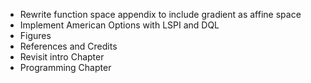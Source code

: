 * Rewrite function space appendix to include gradient as affine space
* Implement American Options with LSPI and DQL
* Figures
* References and Credits
* Revisit intro Chapter
* Programming Chapter

